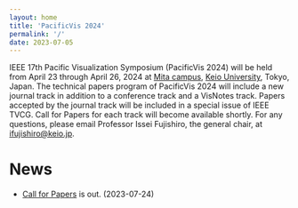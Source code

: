 ```yaml
---
layout: home
title: 'PacificVis 2024'
permalink: '/'
date: 2023-07-05
---
```


IEEE 17th Pacific Visualization Symposium (PacificVis 2024) will be held from April 23 through April 26, 2024 at [Mita campus](https://www.keio.ac.jp/en/maps/mita.html), [Keio University](https://www.keio.ac.jp/en/), Tokyo, Japan.
The technical papers program of PacificVis 2024 will include a new journal track in addition to a conference track and a VisNotes track. Papers accepted by the journal track will be included in a special issue of IEEE TVCG. Call for Papers for each track will become available shortly. For any questions, please email Professor Issei Fujishiro, the general chair, at [ifujishiro@keio.jp](mailto:ifujishiro@keio.jp).

# News

- [Call for Papers](/pvis2024/cfp/) is out. (2023-07-24)
